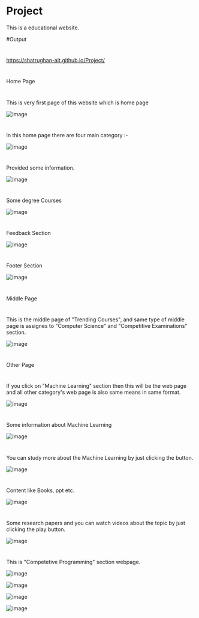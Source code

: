 # Project

This is a educational website.

#Output
#

https://shatrughan-alt.github.io/Project/


#
Home Page

#

#
This is very first page of this website which is home page


![image](https://github.com/Shatrughan-alt/Project/assets/84929529/790b37f8-bbd2-4aea-9286-7757bf4959d3)


#
In this home page there are four main category :-


![image](https://github.com/Shatrughan-alt/Project/assets/84929529/b1974e05-e5e8-4d8b-9e65-7a4f25317f15)


#
Provided some information.


![image](https://github.com/Shatrughan-alt/Project/assets/84929529/0ed138c2-15df-4b04-8f70-3164cdece16d)


#
Some degree Courses


![image](https://github.com/Shatrughan-alt/Project/assets/84929529/f41f32c5-904b-4c11-9837-2f7e555109c7)

#
Feedback Section


![image](https://github.com/Shatrughan-alt/Project/assets/84929529/042ddd5f-093f-4127-99c9-ccda4d5bfb6c)


#
Footer Section

![image](https://github.com/Shatrughan-alt/Project/assets/84929529/b64a706b-d7ad-41e4-8abe-2ad96c0afe5d)

#
Middle Page

#
# 
This is the middle page of "Trending Courses", and same type of middle page is assignes to "Computer Science" and "Competitive Examinations" section.


![image](https://github.com/Shatrughan-alt/Project/assets/84929529/a4f77a5e-b7d6-418f-9841-08367958f872)



#
Other Page

#


#
If you click on "Machine Learning" section then this will be the web page and all other category's web page is also same means in same format.


![image](https://github.com/Shatrughan-alt/Project/assets/84929529/0e87b547-c1b5-464a-a16b-10a9bea22820)

#
Some information about Machine Learning

![image](https://github.com/Shatrughan-alt/Project/assets/84929529/b4e755df-222f-4db2-8e0c-d9dbb7dd5d03)

#
You can study more about the Machine Learning by just clicking the button.

![image](https://github.com/Shatrughan-alt/Project/assets/84929529/6a666cd8-1f9b-4038-b099-af458215ea0b)

#
Content like Books, ppt etc.

![image](https://github.com/Shatrughan-alt/Project/assets/84929529/bedf1748-718e-44ed-8fa7-201a2c93a5ff)

#
Some research papers and you can watch videos about the topic by just clicking the play button.

![image](https://github.com/Shatrughan-alt/Project/assets/84929529/232da297-99c1-4c22-bea3-d827e3d3221d)





#
This is "Competetive Programming" section webpage.

![image](https://github.com/Shatrughan-alt/Project/assets/84929529/82bff4a9-0500-462d-8c4e-744466088972)

![image](https://github.com/Shatrughan-alt/Project/assets/84929529/589159e7-0209-4884-b2d9-a1affc561402)

![image](https://github.com/Shatrughan-alt/Project/assets/84929529/08ccc9ec-092a-49c8-be63-9ed480157a6d)

![image](https://github.com/Shatrughan-alt/Project/assets/84929529/0152ac86-72f5-4d8e-a907-16153d98265d)




